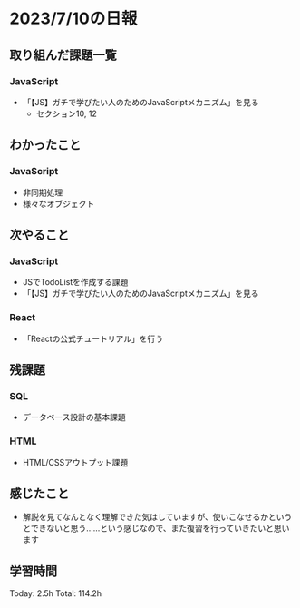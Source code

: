 # 2023/7/10の日報
## 取り組んだ課題一覧
### JavaScript
* 「【JS】ガチで学びたい人のためのJavaScriptメカニズム」を見る
    * セクション10, 12
## わかったこと
### JavaScript
* 非同期処理
* 様々なオブジェクト
## 次やること
### JavaScript
* JSでTodoListを作成する課題
* 「【JS】ガチで学びたい人のためのJavaScriptメカニズム」を見る
### React
* 「Reactの公式チュートリアル」を行う
## 残課題
### SQL
* データベース設計の基本課題
### HTML
* HTML/CSSアウトプット課題
## 感じたこと
* 解説を見てなんとなく理解できた気はしていますが、使いこなせるかというとできないと思う……という感じなので、また復習を行っていきたいと思います
## 学習時間
Today: 2.5h
Total: 114.2h
